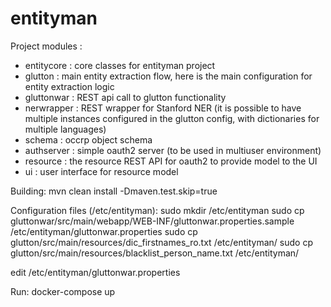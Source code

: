 # entityman

Project modules :
- entitycore : core classes for entityman project
- glutton : main entity extraction flow, here is the main configuration for entity extraction logic 
- gluttonwar : REST api call to glutton functionality
- nerwrapper : REST wrapper for Stanford NER (it is possible to have multiple instances configured in the glutton config, with dictionaries for multiple languages)
- schema : occrp object schema
- authserver : simple oauth2 server (to be used in multiuser environment)
- resource : the resource REST API for oauth2 to provide model to the UI
- ui : user interface for resource model 


Building:
mvn clean install -Dmaven.test.skip=true

Configuration files (/etc/entityman):
sudo mkdir /etc/entityman
sudo cp gluttonwar/src/main/webapp/WEB-INF/gluttonwar.properties.sample /etc/entityman/gluttonwar.properties
sudo cp glutton/src/main/resources/dic_firstnames_ro.txt /etc/entityman/
sudo cp glutton/src/main/resources/blacklist_person_name.txt /etc/entityman/

edit /etc/entityman/gluttonwar.properties 

Run:
docker-compose up

